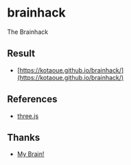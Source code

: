 # brainhack
The Brainhack

## Result
* [https://kotaoue.github.io/brainhack/](https://kotaoue.github.io/brainhack/)

## References
* [three.js](https://threejs.org/)

## Thanks
* [My Brain!](https://www.thingiverse.com/thing:3610884)